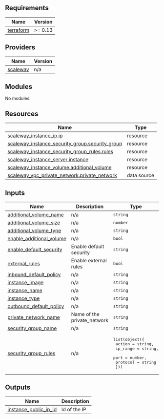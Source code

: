 ## Requirements

| Name | Version |
|------|---------|
| <a name="requirement_terraform"></a> [terraform](#requirement\_terraform) | >= 0.13 |

## Providers

| Name | Version |
|------|---------|
| <a name="provider_scaleway"></a> [scaleway](#provider\_scaleway) | n/a |

## Modules

No modules.

## Resources

| Name | Type |
|------|------|
| [scaleway_instance_ip.ip](https://registry.terraform.io/providers/scaleway/scaleway/latest/docs/resources/instance_ip) | resource |
| [scaleway_instance_security_group.security_group](https://registry.terraform.io/providers/scaleway/scaleway/latest/docs/resources/instance_security_group) | resource |
| [scaleway_instance_security_group_rules.rules](https://registry.terraform.io/providers/scaleway/scaleway/latest/docs/resources/instance_security_group_rules) | resource |
| [scaleway_instance_server.instance](https://registry.terraform.io/providers/scaleway/scaleway/latest/docs/resources/instance_server) | resource |
| [scaleway_instance_volume.additional_volume](https://registry.terraform.io/providers/scaleway/scaleway/latest/docs/resources/instance_volume) | resource |
| [scaleway_vpc_private_network.private_network](https://registry.terraform.io/providers/scaleway/scaleway/latest/docs/data-sources/vpc_private_network) | data source |

## Inputs

| Name | Description | Type | Default | Required |
|------|-------------|------|---------|:--------:|
| <a name="input_additional_volume_name"></a> [additional\_volume\_name](#input\_additional\_volume\_name) | n/a | `string` | `"default"` | no |
| <a name="input_additional_volume_size"></a> [additional\_volume\_size](#input\_additional\_volume\_size) | n/a | `number` | `10` | no |
| <a name="input_additional_volume_type"></a> [additional\_volume\_type](#input\_additional\_volume\_type) | n/a | `string` | `"b_ssd"` | no |
| <a name="input_enable_additional_volume"></a> [enable\_additional\_volume](#input\_enable\_additional\_volume) | n/a | `bool` | `false` | no |
| <a name="input_enable_default_security"></a> [enable\_default\_security](#input\_enable\_default\_security) | Enable default security | `string` | `"true"` | no |
| <a name="input_external_rules"></a> [external\_rules](#input\_external\_rules) | Enable external rules | `bool` | `true` | no |
| <a name="input_inbound_default_policy"></a> [inbound\_default\_policy](#input\_inbound\_default\_policy) | n/a | `string` | `"drop"` | no |
| <a name="input_instance_image"></a> [instance\_image](#input\_instance\_image) | n/a | `string` | n/a | yes |
| <a name="input_instance_name"></a> [instance\_name](#input\_instance\_name) | n/a | `string` | n/a | yes |
| <a name="input_instance_type"></a> [instance\_type](#input\_instance\_type) | n/a | `string` | n/a | yes |
| <a name="input_outbound_default_policy"></a> [outbound\_default\_policy](#input\_outbound\_default\_policy) | n/a | `string` | `"accept"` | no |
| <a name="input_private_network_name"></a> [private\_network\_name](#input\_private\_network\_name) | Name of the private\_network | `string` | `""` | no |
| <a name="input_security_group_name"></a> [security\_group\_name](#input\_security\_group\_name) | n/a | `string` | `"default_security_group"` | no |
| <a name="input_security_group_rules"></a> [security\_group\_rules](#input\_security\_group\_rules) | n/a | <pre>list(object({<br>    action   = string,<br>    ip_range = string,<br>    port     = number,<br>    protocol = string<br>  }))</pre> | `[]` | no |

## Outputs

| Name | Description |
|------|-------------|
| <a name="output_instance_public_ip_id"></a> [instance\_public\_ip\_id](#output\_instance\_public\_ip\_id) | Id of the IP |
